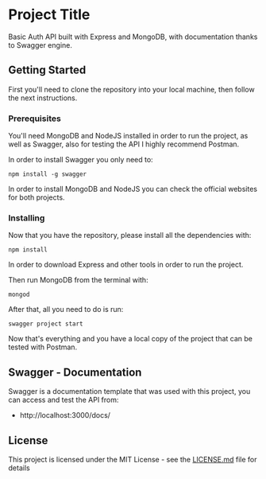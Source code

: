 # Project Title

Basic Auth API built with Express and MongoDB, with documentation thanks to Swagger engine.

## Getting Started

First you'll need to clone the repository into your local machine, then follow the next instructions.

### Prerequisites

You'll need MongoDB and NodeJS installed in order to run the project, as well as Swagger, also for testing the API I highly recommend Postman.

In order to install Swagger you only need to:

```
npm install -g swagger
```

In order to install MongoDB and NodeJS you can check the official websites for both projects.

### Installing

Now that you have the repository, please install all the dependencies with:

```
npm install
```

In order to download Express and other tools in order to run the project.

Then run MongoDB from the terminal with:

```
mongod
```

After that, all you need to do is run:

```
swagger project start
```

Now that's everything and you have a local copy of the project that can be tested with Postman.

## Swagger - Documentation

Swagger is a documentation template that was used with this project, you can access and test the API from:

* http://localhost:3000/docs/

## License

This project is licensed under the MIT License - see the [LICENSE.md](LICENSE.md) file for details
